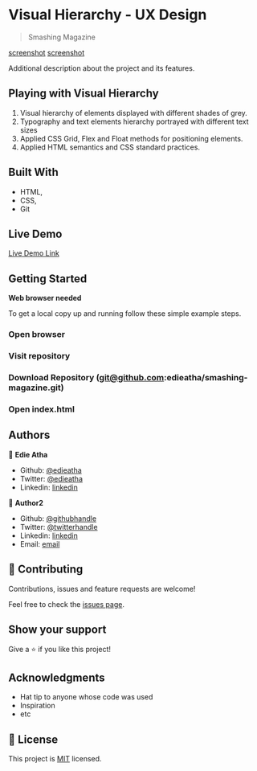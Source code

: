 # Visual Hierarchy - UX Design

> Smashing Magazine

[screenshot](./images/1.jpg)
[screenshot](./images/3.jpg)

Additional description about the project and its features.

## Playing with Visual Hierarchy

1. Visual hierarchy of elements displayed with different shades of grey.
2. Typography and text elements hierarchy portrayed with different text sizes
3. Applied CSS Grid, Flex and Float methods for positioning elements.
4. Applied HTML semantics and CSS standard practices.

## Built With

- HTML,
- CSS,
- Git

## Live Demo

[Live Demo Link](https://heuristic-murdock-0f43b7.netlify.app/)

## Getting Started

**Web browser needed**

To get a local copy up and running follow these simple example steps.

### Open browser

### Visit repository

### Download Repository (git@github.com:edieatha/smashing-magazine.git)

### Open index.html

## Authors

👤 **Edie Atha**

- Github: [@edieatha](https://github.com/edieatha)
- Twitter: [@edieatha](https://twitter.com/edieatha)
- Linkedin: [linkedin](https://www.linkedin.com/in/edieatha/)

👤 **Author2**

- Github: [@githubhandle](https://github.com/chirchir12)
- Twitter: [@twitterhandle](https://twitter.com/shadochir)
- Linkedin: [linkedin](https://www.linkedin.com/in/chirma/)
- Email: [email](chirchir7370@gmail.com)

## 🤝 Contributing

Contributions, issues and feature requests are welcome!

Feel free to check the [issues page](https://github.com/edieatha/smashing-magazine/issues).

## Show your support

Give a ⭐️ if you like this project!

## Acknowledgments

- Hat tip to anyone whose code was used
- Inspiration
- etc

## 📝 License

This project is [MIT](lic.url) licensed.
